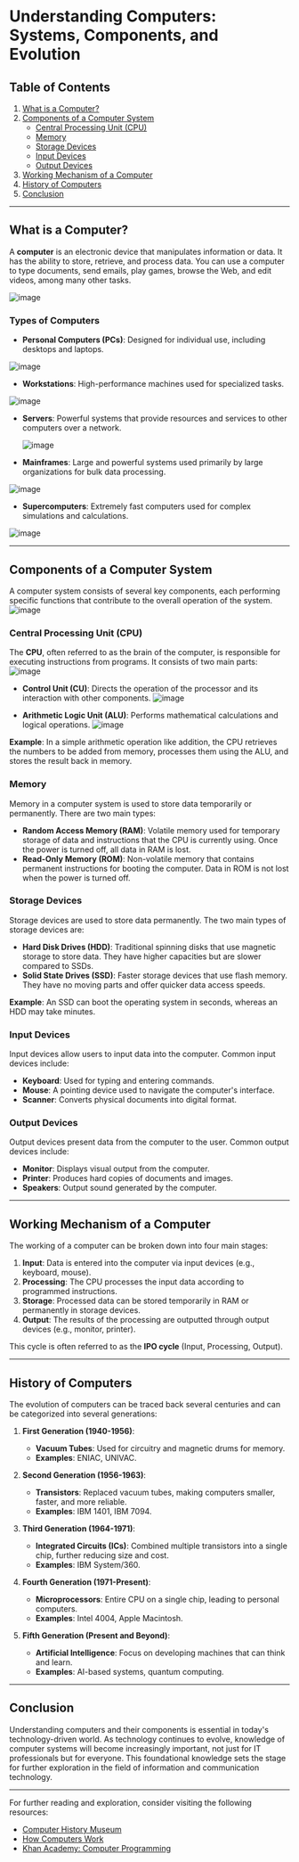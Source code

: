 # Understanding Computers: Systems, Components, and Evolution

## Table of Contents
1. [What is a Computer?](#what-is-a-computer)
2. [Components of a Computer System](#components-of-a-computer-system)
   - [Central Processing Unit (CPU)](#central-processing-unit-cpu)
   - [Memory](#memory)
   - [Storage Devices](#storage-devices)
   - [Input Devices](#input-devices)
   - [Output Devices](#output-devices)
3. [Working Mechanism of a Computer](#working-mechanism-of-a-computer)
4. [History of Computers](#history-of-computers)
5. [Conclusion](#conclusion)

---

## What is a Computer?

A **computer** is an electronic device that manipulates information or data. It has the ability to store, retrieve, and process data. You can use a computer to type documents, send emails, play games, browse the Web, and edit videos, among many other tasks.

![image](https://github.com/user-attachments/assets/520ddee7-6c31-4c1e-b75b-f576cfc2e3e2)

### Types of Computers
- **Personal Computers (PCs)**: Designed for individual use, including desktops and laptops.
  
 ![image](https://github.com/user-attachments/assets/cea23014-d51f-4884-abb5-f6ba39194a44)



- **Workstations**: High-performance machines used for specialized tasks.
  
 ![image](https://github.com/user-attachments/assets/b3758009-d3e0-4378-a1a5-7fc18b1c7332)


- **Servers**: Powerful systems that provide resources and services to other computers over a network.
  
  ![image](https://github.com/user-attachments/assets/08ed7878-4aa1-431a-b5ce-cc59aedebd4d)

- **Mainframes**: Large and powerful systems used primarily by large organizations for bulk data processing.
  
 ![image](https://github.com/user-attachments/assets/a7f9b284-24fa-4572-91fc-3f0bfdb0f528)


- **Supercomputers**: Extremely fast computers used for complex simulations and calculations.

![image](https://github.com/user-attachments/assets/815d792f-5f5e-4fe0-9281-db9af6c915db)


---

## Components of a Computer System

A computer system consists of several key components, each performing specific functions that contribute to the overall operation of the system.
![image](https://github.com/user-attachments/assets/84b1ac87-1828-449d-b196-7883cb2bd4e0)


### Central Processing Unit (CPU)

The **CPU**, often referred to as the brain of the computer, is responsible for executing instructions from programs. It consists of two main parts:
![image](https://github.com/user-attachments/assets/e184062b-de6c-49c3-8270-81ec93106e36)

- **Control Unit (CU)**: Directs the operation of the processor and its interaction with other components.
  ![image](https://github.com/user-attachments/assets/2f6049a9-44fb-465a-a08e-5fd542004cfe)

- **Arithmetic Logic Unit (ALU)**: Performs mathematical calculations and logical operations.
  ![image](https://github.com/user-attachments/assets/17bfb543-45fe-4c17-828c-677cd1ef39a7)


**Example**: In a simple arithmetic operation like addition, the CPU retrieves the numbers to be added from memory, processes them using the ALU, and stores the result back in memory.


### Memory

Memory in a computer system is used to store data temporarily or permanently. There are two main types:
- **Random Access Memory (RAM)**: Volatile memory used for temporary storage of data and instructions that the CPU is currently using. Once the power is turned off, all data in RAM is lost.
- **Read-Only Memory (ROM)**: Non-volatile memory that contains permanent instructions for booting the computer. Data in ROM is not lost when the power is turned off.

### Storage Devices

Storage devices are used to store data permanently. The two main types of storage devices are:
- **Hard Disk Drives (HDD)**: Traditional spinning disks that use magnetic storage to store data. They have higher capacities but are slower compared to SSDs.
- **Solid State Drives (SSD)**: Faster storage devices that use flash memory. They have no moving parts and offer quicker data access speeds.

**Example**: An SSD can boot the operating system in seconds, whereas an HDD may take minutes.

### Input Devices

Input devices allow users to input data into the computer. Common input devices include:
- **Keyboard**: Used for typing and entering commands.
- **Mouse**: A pointing device used to navigate the computer's interface.
- **Scanner**: Converts physical documents into digital format.

### Output Devices

Output devices present data from the computer to the user. Common output devices include:
- **Monitor**: Displays visual output from the computer.
- **Printer**: Produces hard copies of documents and images.
- **Speakers**: Output sound generated by the computer.

---

## Working Mechanism of a Computer

The working of a computer can be broken down into four main stages:

1. **Input**: Data is entered into the computer via input devices (e.g., keyboard, mouse).
2. **Processing**: The CPU processes the input data according to programmed instructions.
3. **Storage**: Processed data can be stored temporarily in RAM or permanently in storage devices.
4. **Output**: The results of the processing are outputted through output devices (e.g., monitor, printer).

This cycle is often referred to as the **IPO cycle** (Input, Processing, Output).

---

## History of Computers

The evolution of computers can be traced back several centuries and can be categorized into several generations:

1. **First Generation (1940-1956)**:
   - **Vacuum Tubes**: Used for circuitry and magnetic drums for memory.
   - **Examples**: ENIAC, UNIVAC.

2. **Second Generation (1956-1963)**:
   - **Transistors**: Replaced vacuum tubes, making computers smaller, faster, and more reliable.
   - **Examples**: IBM 1401, IBM 7094.

3. **Third Generation (1964-1971)**:
   - **Integrated Circuits (ICs)**: Combined multiple transistors into a single chip, further reducing size and cost.
   - **Examples**: IBM System/360.

4. **Fourth Generation (1971-Present)**:
   - **Microprocessors**: Entire CPU on a single chip, leading to personal computers.
   - **Examples**: Intel 4004, Apple Macintosh.

5. **Fifth Generation (Present and Beyond)**:
   - **Artificial Intelligence**: Focus on developing machines that can think and learn.
   - **Examples**: AI-based systems, quantum computing.

---

## Conclusion

Understanding computers and their components is essential in today's technology-driven world. As technology continues to evolve, knowledge of computer systems will become increasingly important, not just for IT professionals but for everyone. This foundational knowledge sets the stage for further exploration in the field of information and communication technology.

---

For further reading and exploration, consider visiting the following resources:
- [Computer History Museum](https://computerhistory.org)
- [How Computers Work](https://computer.howstuffworks.com/)
- [Khan Academy: Computer Programming](https://www.khanacademy.org/computing/computer-programming)

